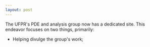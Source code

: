 ```yaml
---
layout: post
---
```


The UFPR's PDE and analysis group now has a dedicated site.
This endeavor focuses on two things, primarily:

  - Helping divulge the group's work;
 

